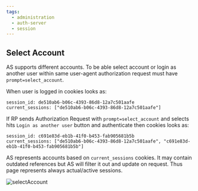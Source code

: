 ```yaml
---
tags:
  - administration
  - auth-server
  - session
---
```


## Select Account

AS supports different accounts. To be able select account or login as another user within same user-agent authorization request must have `prompt=select_account`.

When user is logged in cookies looks as:
```
session_id: de510ab6-b06c-4393-86d8-12a7c501aafe
current_sessions: ["de510ab6-b06c-4393-86d8-12a7c501aafe"]
```

If RP sends Authorization Request with `prompt=select_account` and selects hits `Login as another user` button and authenticate then cookies looks as:
```
session_id: c691e83d-eb1b-41f0-b453-fab905681b5b
current_sessions: ["de510ab6-b06c-4393-86d8-12a7c501aafe", "c691e83d-eb1b-41f0-b453-fab905681b5b"]
```

AS represents accounts based on `current_sessions` cookies. It may contain outdated references but AS will filter it out and update on request. Thus page represents always actual/active sessions.

![selectAccount](../img/admin-guide/selectAccount.png)

